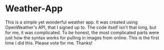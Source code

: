 # Weather-App
This is a simple yet wonderful weather app. It was created using OpenWeather's API, that I signed up to. The code itself isn't that long, but for me, it was complicated. To be honest, the
most complicated parts were just how the syntax works for pulling in images from online. This is the first time i did this. Please vote for me. Thanks!
